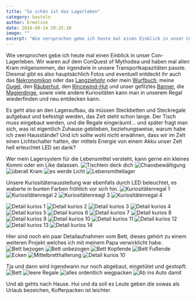 ```yaml
---
title: "So schön ist das Lagerleben"
category: basteln
author: Ermeline
date: 2016-08-14 20:25:10
image: ""
excerpt: "Wie versprochen gebe ich heute mal einen Einblick in unser Con-Lagerleben."
---
```


Wie versprochen gebe ich heute mal einen Einblick in unser Con-Lagerleben. Wir waren auf dem ConQuest of Mythodea und haben mal allen Kram mitgenommen, der irgendwie in unsere Transportkapazitäten passte. Diesmal gibt es also hauptsächlich Fotos und eventuell entdeckt ihr auch das [Nekronomikon](/2014/01/nekronomikon/) oder das [Langziehohr](/2014/05/langzieh-waaaaaas/) oder mein [Wurfbuch](/2016/07/conquest-vorbereitungen/), meine [Gugel](/2016/07/guck-mal-ne-gugel/), den [Räuberhut](/2015/04/rauberhut/), den [Rincewind-Hut](/2014/01/rincewind-hut/) und unser gefilztes [Banner](/2014/08/das-neue-banner/), die [Magierdinge](/2016/03/magierdinge/), sowie viele andere Kuriositäten kann man in unserem Regal wiederfinden und neu entdecken kann.

Es geht also an den Lageraufbau, da müssen Steckbetten und Steckregale aufgebaut und befestigt werden, das Zelt steht schon lange. Der Tisch muss eingebaut werden, und die Regale eingeräumt... und später fragt man sich, was ist eigentlich Zuhause geblieben, beziehungsweise, warum habe ich zwei Hausstände? Und ich sollte wohl nicht erwähnen, dass wir im Zelt einen Lichtschalter hatten, der mittels Energie von einem Akku unser Zelt hell erleuchtet LED sei dank?

Wer mein Lagersystem für die Lebensmittel versteht, kann gerne ein kleines Kommi oder ein Like dalassen.
![Tischlein deck dich](DSCF5315.JPG)
![Chaosbewältigung](DSCF5317.JPG)
![überall Kram](DSCF5319.JPG)
![es werde Licht](DSCF5307.JPG) 
![Lebensmittellager](DSCF5337.JPG)

Unsere Kuriositätenausstellung war ebenfalls durch LED beleuchtet, es waberte in bunten Farben fröhlich vor sich hin.
![Kuriositätenregal 1](DSCF5321.JPG)
![Kuriositätenregal 2](DSCF5322.JPG)
![Kuriositätenreagl 3](DSCF5323.JPG)
![Kuriositätenregal 4](DSCF5324.JPG) 

![Detail kurios 1](DSCF5338.JPG)
![Detail kurios 2](DSCF5339.JPG)
![Detail kurios 3](DSCF5340.JPG)
![Detail kurios 4](DSCF5341.JPG)
![Detail kurios 5](DSCF5342.JPG)
![Detail kurios 6](DSCF5343.JPG)
![Detail kurios 7](DSCF5344.JPG)
![Detail kurios 8](DSCF5345.JPG)
![Detail kurios 9](DSCF5346.JPG)
![Detail kurios 10](DSCF5347.JPG)
![Detail kurios 11](DSCF5348.JPG)
![Detail kurios 12](DSCF5349.JPG)
![Detail kurios 13](DSCF5350.JPG)
![Detail kurios 14](DSCF5351.JPG) 

Hier sind noch ein paar Detailaufnahmen vom Bett, dieses gehört zu einem weiteren Projekt welches ich mit meinem Papa verwirklicht habe.
![Bett bezogen](DSCF5336.JPG)
![Bett unbezogen](DSCF5495.JPG)
![Bett Kopfende](DSCF5498.JPG)
![Bett Fußende](DSCF5499.JPG)
![Ecken](DSCF5496.JPG)
![Mittelbretthalterung](DSCF5497.JPG)
![Detail kurios 10](DSCF5347.JPG)

Tja und dann wird irgendwann nur noch abgebaut, eingetütet und gestopft.
![Bett](DSCF5505.JPG)
![leere Regale](DSCF5502.JPG)
![alles ordentlich wegpacken](DSCF5504.JPG)
![Ab ins Auto damit](DSCF5513.JPG)

Und ab gehts nach Hause. Hui und da soll es Leute geben die sowas als Urlaub bezeichen, Kofferpacken ist leichter.

